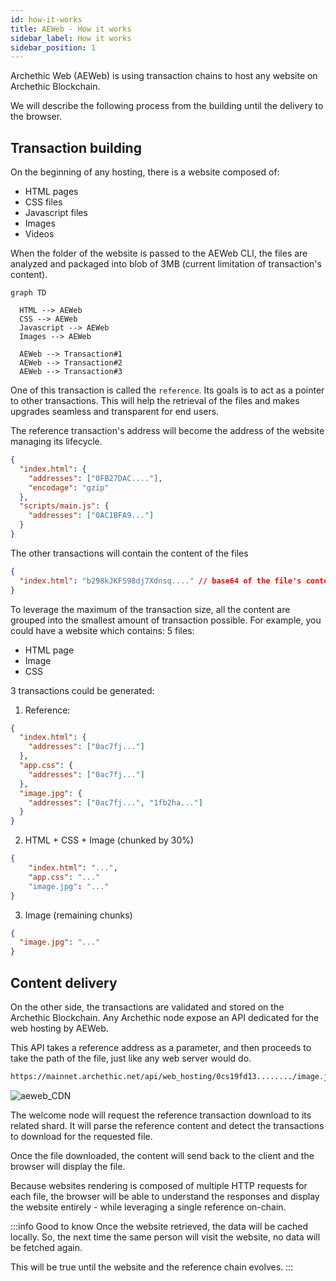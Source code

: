 ```yaml
---
id: how-it-works
title: AEWeb - How it works
sidebar_label: How it works
sidebar_position: 1
---
```


Archethic Web (AEWeb) is using transaction chains to host any website on Archethic Blockchain.

We will describe the following process from the building until the delivery to the browser.

## Transaction building

On the beginning of any hosting, there is a website composed of:

- HTML pages
- CSS files
- Javascript files
- Images
- Videos

When the folder of the website is passed to the AEWeb CLI, the files are analyzed and packaged into blob of 3MB (current limitation of transaction's content).

```mermaid
graph TD

  HTML --> AEWeb
  CSS --> AEWeb
  Javascript --> AEWeb
  Images --> AEWeb

  AEWeb --> Transaction#1
  AEWeb --> Transaction#2
  AEWeb --> Transaction#3

```

One of this transaction is called the `reference`. Its goals is to act as a pointer to other transactions. This will help the retrieval of the files and makes upgrades seamless and transparent for end users.

The reference transaction's address will become the address of the website managing its lifecycle.

```json
{
  "index.html": {
    "addresses": ["0FB27DAC...."],
    "encodage": "gzip"
  },
  "scripts/main.js": {
    "addresses": ["0AC1BFA9..."]
  }
}
```

The other transactions will contain the content of the files

```json
{
  "index.html": "b298kJKFS98dj7Xdnsq...." // base64 of the file's content
}
```

To leverage the maximum of the transaction size, all the content are grouped into the smallest amount of transaction possible.
For example, you could have a website which contains: 5 files:

- HTML page
- Image
- CSS

3 transactions could be generated:

1. Reference:

```json
{
  "index.html": {
    "addresses": ["0ac7fj..."]
  },
  "app.css": {
    "addresses": ["0ac7fj..."]
  },
  "image.jpg": {
    "addresses": ["0ac7fj...", "1fb2ha..."]
  }
}
```

2. HTML + CSS + Image (chunked by 30%)

```json
{
    "index.html": "...",
    "app.css": "..."
    "image.jpg": "..."
}
```

3. Image (remaining chunks)

```json
{
  "image.jpg": "..."
}
```

## Content delivery

On the other side, the transactions are validated and stored on the Archethic Blockchain.
Any Archethic node expose an API dedicated for the web hosting by AEWeb.

This API takes a reference address as a parameter, and then proceeds to take the path of the file, just like any web server would do.

```sh
https://mainnet.archethic.net/api/web_hosting/0cs19fd13......../image.jpg
```

![aeweb_CDN](/img/aeweb_CDN.svg)

The welcome node will request the reference transaction download to its related shard.
It will parse the reference content and detect the transactions to download for the requested file.

Once the file downloaded, the content will send back to the client and the browser will display the file.

Because websites rendering is composed of multiple HTTP requests for each file, the browser will be able to understand the responses and display the website entirely - while leveraging a single reference on-chain.

:::info Good to know
Once the website retrieved, the data will be cached locally. So, the next time the same person will visit the website, no data will be fetched again.

This will be true until the website and the reference chain evolves.
:::
